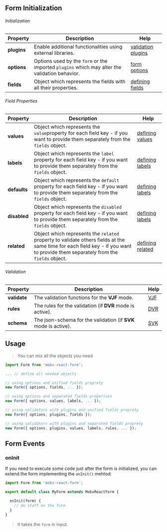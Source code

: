 ## Form Initialization

###### Initialization

| Property | Description | Help |
|---|---|---|
| **plugins**   | Enable additional functionalities using external libraries. | [validation plugins](https://github.com/foxhound87/mobx-react-form/blob/master/DOCUMENTATION.md#validation-plugins) |
| **options**   | Options used by the `form` or the imported `plugins` which may alter the validation behavior. | [form options](https://github.com/foxhound87/mobx-react-form/blob/master/DOCUMENTATION.md#form-options) |
| **fields**    | Object which represents the fields with all their properties. | [defining fields](https://github.com/foxhound87/mobx-react-form/blob/master/docs/DefiningFields.md) |

###### Field Properties

| Property | Description | Help |
|---|---|---|
| **values**    | Object which represents the `value`property for each field key - if you want to provide them separately from the `fields` object. | [defining values](https://github.com/foxhound87/mobx-react-form/blob/master/docs/DefiningFields.md#defining-values) |
| **labels**    | Object which represents the `label` property for each field key - if you want to provide them separately from the `fields` object. | [defining labels](https://github.com/foxhound87/mobx-react-form/blob/master/docs/DefiningFields.md#defining-labels) |
| **defaults**  | Object which represents the `default` property for each field key - if you want to provide them separately from the `fields` object. | [defining labels](https://github.com/foxhound87/mobx-react-form/blob/master/docs/DefiningFields.md#defining-labels) |
| **disabled**  | Object which represents the `disabled` property for each field key - if you want to provide them separately from the `fields` object. | [defining labels](https://github.com/foxhound87/mobx-react-form/blob/master/docs/DefiningFields.md#defining-disabled) |
| **related**  | Object which represents the `related` property to validate others fields at the same time for each field key - if you want to provide them separately from the `fields` object. | [defining related](https://github.com/foxhound87/mobx-react-form/blob/master/docs/DefiningFields.md#defining-related) |

###### Validation

| Property | Description | Help |
|---|---|---|
| **validate**  | The validation functions for the **VJF** mode. | [VJF](https://github.com/foxhound87/mobx-react-form/blob/master/docs/EnablingVJFValidation.md) |
| **rules**    | The rules for the validation (if **DVR** mode is active). | [DVR](https://github.com/foxhound87/mobx-react-form/blob/master/docs/EnablingDVRValidation.md) |
| **schema**    | The json-schema for the validation (if **SVK** mode is active). | [SVK](https://github.com/foxhound87/mobx-react-form/blob/master/docs/EnablingSVKValidation.md) |

## Usage

> You can mix all the objects you need

``` javascript
import Form from 'mobx-react-form';

... // define all needed objects

// using options and unified fields proprety
new Form({ options, fields, ... });

// using options and separated fields properties
new Form({ options, values, labels, ... });

// using validators with plugins and unified fields proprety
new Form({ options, plugins, fields });

// using validators with plugins and separated fields proprety
new Form({ options, plugins, values, labels, rules, ... });
```

## Form Events

### onInit

If you need to execute some code just after the form is initialized,
you can extend the form implementing the `onInit()` mehtod:

```javascript
import Form from 'mobx-react-form';

export default class MyForm extends MobxReactForm {

  onInit(form) {
    // do staff on the form
  }
}
```

> It takes the `form` in input.
